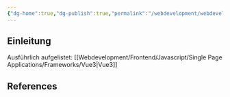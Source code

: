 ```yaml
---
{"dg-home":true,"dg-publish":true,"permalink":"/webdevelopment/webdeveloper-guideline-2023/","tags":["gardenEntry"],"dgPassFrontmatter":true}
---
```



## Einleitung

Ausführlich aufgelistet: [[Webdevelopment/Frontend/Javascript/Single Page Applications/Frameworks/Vue3\|Vue3]]



## References
